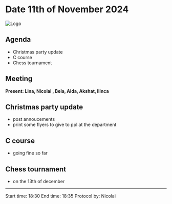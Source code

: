 # Date 11th of November 2024

![Logo](logo.jpg)

## Agenda
- Christmas party update
- C course
- Chess tournament

## Meeting
**Present: Lina, Nicolai , Bela, Aida, Akshat, Ilinca**

## Christmas party update
- post annoucements
- print some flyers to give to ppl at the department

## C course
- going fine so far

## Chess tournament
- on the 13th of december

---
Start time: 18:30
End time: 18:35
Protocol by: Nicolai